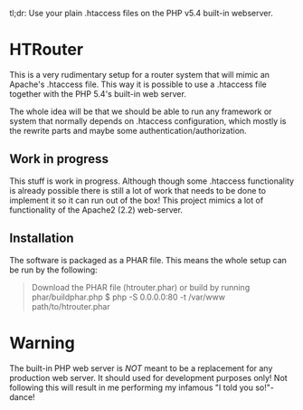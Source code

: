 tl;dr: Use your plain .htaccess files on the PHP v5.4 built-in webserver.

HTRouter
========
This is a very rudimentary setup for a router system that will mimic an Apache's .htaccess file. This way it is
possible to use a .htaccess file together with the PHP 5.4's built-in web server.

The whole idea will be that we should be able to run any framework or system that normally depends on .htaccess
configuration, which mostly is the rewrite parts and maybe some authentication/authorization.


Work in progress
----------------
This stuff is work in progress. Although though some .htaccess functionality is already possible there is still a lot of
work that needs to be done to implement it so it can run out of the box! This project mimics a lot of functionality of
the Apache2 (2.2) web-server.


Installation
------------
The software is packaged as a PHAR file. This means the whole setup can be run by the following:

> Download the PHAR file (htrouter.phar) or build by running phar/buildphar.php
> $ php -S 0.0.0.0:80 -t /var/www path/to/htrouter.phar


Warning
=======
The built-in PHP web server is *NOT* meant to be a replacement for any production web server. It should used for
development purposes only! Not following this will result in me performing my infamous "I told you so!"-dance!


